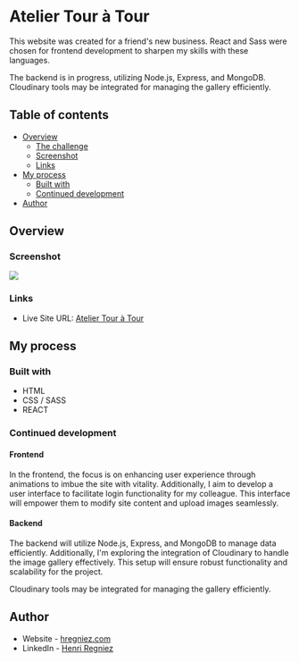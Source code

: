# Atelier Tour à Tour

This website was created for a friend's new business. React and Sass were chosen for frontend development to sharpen my skills with these languages.

The backend is in progress, utilizing Node.js, Express, and MongoDB. Cloudinary tools may be integrated for managing the gallery efficiently.

## Table of contents

- [Overview](#overview)
  - [The challenge](#the-challenge)
  - [Screenshot](#screenshot)
  - [Links](#links)
- [My process](#my-process)
  - [Built with](#built-with)
  - [Continued development](#continued-development)
- [Author](#author)

## Overview

### Screenshot

![](./screenshot.jpg)


### Links

- Live Site URL: [Atelier Tour à Tour](https://www.ateliertouratour.fr)

## My process

### Built with

- HTML
- CSS / SASS
- REACT


### Continued development

#### Frontend

In the frontend, the focus is on enhancing user experience through animations to imbue the site with vitality. Additionally, I aim to develop a user interface to facilitate login functionality for my colleague. This interface will empower them to modify site content and upload images seamlessly.

#### Backend

The backend will utilize Node.js, Express, and MongoDB to manage data efficiently. Additionally, I'm exploring the integration of Cloudinary to handle the image gallery effectively. This setup will ensure robust functionality and scalability for the project.

Cloudinary tools may be integrated for managing the gallery efficiently.


## Author

- Website - [hregniez.com](https://www.hregniez.com)
- LinkedIn - [Henri Regniez](https://www.linkedin.com/in/henri-regniez/)


